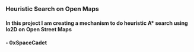 ### Heuristic Search on Open Maps
#### In this project I am creating a mechanism to do heuristic A* search using Io2D on Open Street Maps





#### - 0xSpaceCadet